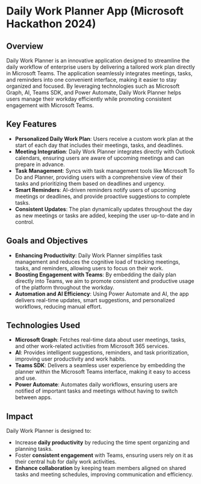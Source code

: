 # Daily Work Planner App (Microsoft Hackathon 2024)

## Overview
Daily Work Planner is an innovative application designed to streamline the daily workflow of enterprise users by delivering a tailored work plan directly in Microsoft Teams. The application seamlessly integrates meetings, tasks, and reminders into one convenient interface, making it easier to stay organized and focused. By leveraging technologies such as Microsoft Graph, AI, Teams SDK, and Power Automate, Daily Work Planner helps users manage their workday efficiently while promoting consistent engagement with Microsoft Teams.

## Key Features
- **Personalized Daily Work Plan**: Users receive a custom work plan at the start of each day that includes their meetings, tasks, and deadlines.
- **Meeting Integration**: Daily Work Planner integrates directly with Outlook calendars, ensuring users are aware of upcoming meetings and can prepare in advance.
- **Task Management**: Syncs with task management tools like Microsoft To Do and Planner, providing users with a comprehensive view of their tasks and prioritizing them based on deadlines and urgency.
- **Smart Reminders**: AI-driven reminders notify users of upcoming meetings or deadlines, and provide proactive suggestions to complete tasks.
- **Consistent Updates**: The plan dynamically updates throughout the day as new meetings or tasks are added, keeping the user up-to-date and in control.
  
## Goals and Objectives
- **Enhancing Productivity**: Daily Work Planner simplifies task management and reduces the cognitive load of tracking meetings, tasks, and reminders, allowing users to focus on their work.
- **Boosting Engagement with Teams**: By embedding the daily plan directly into Teams, we aim to promote consistent and productive usage of the platform throughout the workday.
- **Automation and AI Efficiency**: Using Power Automate and AI, the app delivers real-time updates, smart suggestions, and personalized workflows, reducing manual effort.
  
## Technologies Used
- **Microsoft Graph**: Fetches real-time data about user meetings, tasks, and other work-related activities from Microsoft 365 services.
- **AI**: Provides intelligent suggestions, reminders, and task prioritization, improving user productivity and work habits.
- **Teams SDK**: Delivers a seamless user experience by embedding the planner within the Microsoft Teams interface, making it easy to access and use.
- **Power Automate**: Automates daily workflows, ensuring users are notified of important tasks and meetings without having to switch between apps.

## Impact
Daily Work Planner is designed to:
- Increase **daily productivity** by reducing the time spent organizing and planning tasks.
- Foster **consistent engagement** with Teams, ensuring users rely on it as their central hub for daily work activities.
- **Enhance collaboration** by keeping team members aligned on shared tasks and meeting schedules, improving communication and efficiency.

